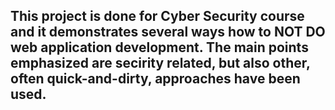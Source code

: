 ## This project is done for Cyber Security course and it demonstrates several ways how to NOT DO web application development. The main points emphasized are secirity related, but also other, often quick-and-dirty, approaches have been used.  
